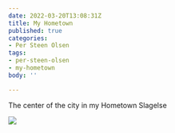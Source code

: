 ```yaml
---
date: 2022-03-20T13:08:31Z
title: My Hometown
published: true
categories:
- Per Steen Olsen
tags:
- per-steen-olsen
- my-hometown
body: ''

---
```

The center of the city in my Hometown Slagelse

![](/images-posts/slagelse.jpg)